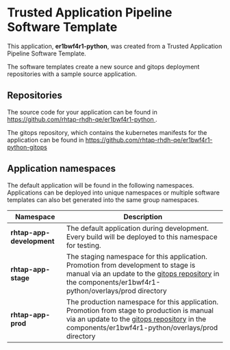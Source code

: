 # Trusted Application Pipeline Software Template

This application, **er1bwf4r1-python**, was created from a Trusted Application Pipeline Software Template.

The software templates create a new source and gitops deployment repositories with a sample source application. 

## Repositories

The source code for your application can be found in [https://github.com/rhtap-rhdh-qe/er1bwf4r1-python ](https://github.com/rhtap-rhdh-qe/er1bwf4r1-python ).
 
The gitops repository, which contains the kubernetes manifests for the application can be found in 
[https://github.com/rhtap-rhdh-qe/er1bwf4r1-python-gitops ](https://github.com/rhtap-rhdh-qe/er1bwf4r1-python-gitops ) 

## Application namespaces 

The default application will be found in the following namespaces. Applications can be deployed into unique namespaces or multiple software templates can also bet generated into the same group namespaces.  

|  Namespace   |  Description   |  
| -------- | -------- |   
| **rhtap-app-development** | The default application during development. Every build will be deployed to this namespace for testing. | 
| **rhtap-app-stage** | The staging namespace for this application. Promotion from development to stage is manual via an update to the [gitops repository](https://github.com/rhtap-rhdh-qe/er1bwf4r1-python-gitops ) in the components/er1bwf4r1-python/overlays/prod directory |  
| **rhtap-app-prod** | The production namespace for this application. Promotion from stage to production is manual via an update to the [gitops repository](https://github.com/rhtap-rhdh-qe/er1bwf4r1-python-gitops ) in the components/er1bwf4r1-python/overlays/prod directory | 